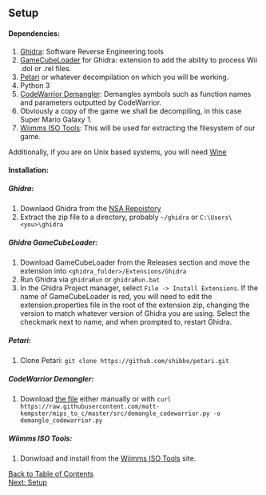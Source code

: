 ## Setup

#### Dependencies:
1. [Ghidra](https://github.com/NationalSecurityAgency/ghidra): Software Reverse Engineering tools
2. [GameCubeLoader](https://github.com/Cuyler36/Ghidra-GameCube-Loader) for Ghidra: extension to add the ability to process Wii .dol or .rel files.
3. [Petari](https://github.com/shibbo/Petari) or whatever decompilation on which you will be working.
4. Python 3
5. [CodeWarrior Demangler](https://github.com/matt-kempster/mips_to_c/blob/master/src/demangle_codewarrior.py): Demangles symbols such as function names and parameters outputted by CodeWarrior.
6. Obviously a copy of the game we shall be decompiling, in this case Super Mario Galaxy 1.
7. [Wiimms ISO Tools](https://wit.wiimm.de/): This will be used for extracting the filesystem of our game.

Additionally, if you are on Unix based systems, you will need [Wine](https://winehq.org)

#### Installation:
##### Ghidra:
1. Downlaod Ghidra from the [NSA Repoistory](https://github.com/NationalSecurityAgency/ghidra/releases)
2. Extract the zip file to a directory, probably ``~/ghidra`` or ``C:\Users\<you>\ghidra``
##### Ghidra GameCubeLoader:
1. Download GameCubeLoader from the Releases section and move the extension into ``<ghidra_folder>/Extensions/Ghidra``
2. Run Ghidra via ``ghidraRun`` or ``ghidraRun.bat``
3. In the Ghidra Project manager, select ``File -> Install Extensions``. If the name of GameCubeLoader is red, you will need to edit the extension.properties file in the root of the extension zip, changing the version to match whatever version of Ghidra you are using. Select the checkmark next to name, and when prompted to, restart Ghidra.
##### Petari:
1. Clone Petari: ``git clone https://github.com/shibbo/petari.git``
##### CodeWarrior Demangler:
1. Download [the file](https://github.com/matt-kempster/mips_to_c/blob/master/src/demangle_codewarrior.py) either manually or with ``curl https://raw.githubusercontent.com/matt-kempster/mips_to_c/master/src/demangle_codewarrior.py -o demangle_codewarrior.py``
##### Wiimms ISO Tools:
1. Donwload and install from the [Wiimms ISO Tools](https://wit.wimm.de/) site.

[Back to Table of Contents](/decomp/guide)  
[Next: Setup](/decomp/setup)

